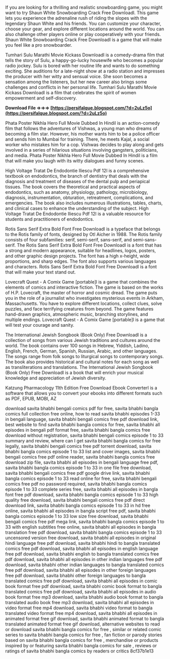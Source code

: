 
 
If you are looking for a thrilling and realistic snowboarding game, you might want to try Shaun White Snowboarding Crack Free Downloadl. This game lets you experience the adrenaline rush of riding the slopes with the legendary Shaun White and his friends. You can customize your character, choose your gear, and explore different locations around the world. You can also challenge other players online or play cooperatively with your friends. Shaun White Snowboarding Crack Free Downloadl is a game that will make you feel like a pro snowboarder.
  
Tumhari Sulu Marathi Movie Kickass Downloadl is a comedy-drama film that tells the story of Sulu, a happy-go-lucky housewife who becomes a popular radio jockey. Sulu is bored with her routine life and wants to do something exciting. She auditions for a late-night show at a radio station and impresses the producer with her witty and sensual voice. She soon becomes a sensation among the listeners, but her new career also brings some challenges and conflicts in her personal life. Tumhari Sulu Marathi Movie Kickass Downloadl is a film that celebrates the spirit of women empowerment and self-discovery.
 
**Download File ⇒⇒⇒ [https://persifalque.blogspot.com/?d=2uLz5o](https://persifalque.blogspot.com/?d=2uLz5o)**


  
Phata Poster Nikhla Hero Full Movie Dubbed In Hindil is an action-comedy film that follows the adventures of Vishwas, a young man who dreams of becoming a film star. However, his mother wants him to be a police officer and sends him to Mumbai for training. There, he meets Kajal, a social worker who mistakes him for a cop. Vishwas decides to play along and gets involved in a series of hilarious situations involving gangsters, politicians, and media. Phata Poster Nikhla Hero Full Movie Dubbed In Hindil is a film that will make you laugh with its witty dialogues and funny scenes.
  
High Voltage Tratat De Endodontie Iliescu Pdf 12l is a comprehensive textbook on endodontics, the branch of dentistry that deals with the diagnosis and treatment of diseases of the dental pulp and periapical tissues. The book covers the theoretical and practical aspects of endodontics, such as anatomy, physiology, pathology, microbiology, diagnosis, instrumentation, obturation, retreatment, complications, and emergencies. The book also includes numerous illustrations, tables, charts, and clinical cases to enhance the understanding of the subject. High Voltage Tratat De Endodontie Iliescu Pdf 12l is a valuable resource for students and practitioners of endodontics.
  
Rotis Sans Serif Extra Bold Font Free Downloadl is a typeface that belongs to the Rotis family of fonts, designed by Otl Aicher in 1988. The Rotis family consists of four subfamilies: serif, semi-serif, sans-serif, and semi-sans-serif. The Rotis Sans Serif Extra Bold Font Free Downloadl is a font that has a strong and modern appearance, suitable for headlines, logos, posters, and other graphic design projects. The font has a high x-height, wide proportions, and sharp edges. The font also supports various languages and characters. Rotis Sans Serif Extra Bold Font Free Downloadl is a font that will make your text stand out.
  
Lovecraft Quest - A Comix Game [portable]l is a game that combines the elements of comics and interactive fiction. The game is based on the works of H.P. Lovecraft, the master of horror and cosmic dread. The game puts you in the role of a journalist who investigates mysterious events in Arkham, Massachusetts. You have to explore different locations, collect clues, solve puzzles, and face terrifying creatures from beyond. The game features hand-drawn graphics, atmospheric music, branching storylines, and multiple endings. Lovecraft Quest - A Comix Game [portable]l is a game that will test your courage and sanity.
  
The International Jewish Songbook (Book Only) Free Downloadl is a collection of songs from various Jewish traditions and cultures around the world. The book contains over 100 songs in Hebrew, Yiddish, Ladino, English, French, German, Spanish, Russian, Arabic, and other languages. The songs range from folk songs to liturgical songs to contemporary songs. The book also provides historical and cultural notes for each song as well as transliterations and translations. The International Jewish Songbook (Book Only) Free Downloadl is a book that will enrich your musical knowledge and appreciation of Jewish diversity.
  
Katzung Pharmacology 11th Edition Free Download Ebook Converterl is a software that allows you to convert your ebooks into different formats such as PDF, EPUB, MOBI, AZ
 
download savita bhabhi bengali comics pdf for free,  savita bhabhi bangla comics full collection free online,  how to read savita bhabhi episodes 1-33 in bengali language,  savita bhabhi bengali comics free pdf download link,  best website to find savita bhabhi bangla comics for free,  savita bhabhi all episodes in bengali pdf format free,  savita bhabhi bangla comics free download without registration,  savita bhabhi bengali comics episode 1 to 33 summary and review,  where can I get savita bhabhi bangla comics for free legally,  savita bhabhi bengali comics free pdf torrent download,  savita bhabhi bangla comics episode 1 to 33 list and cover images,  savita bhabhi bengali comics free pdf online reader,  savita bhabhi bangla comics free download zip file,  savita bhabhi all episodes in bengali language free pdf,  savita bhabhi bangla comics episode 1 to 33 in one file free download,  savita bhabhi bengali comics free pdf google drive link,  savita bhabhi bangla comics episode 1 to 33 read online for free,  savita bhabhi bengali comics free pdf no password required,  savita bhabhi bangla comics episode 1 to 33 complete series free,  savita bhabhi all episodes in bangla font free pdf download,  savita bhabhi bangla comics episode 1 to 33 high quality free download,  savita bhabhi bengali comics free pdf direct download link,  savita bhabhi bangla comics episode 1 to 33 in hd free online,  savita bhabhi all episodes in bangla script free pdf,  savita bhabhi bangla comics episode 1 to 33 low size free download,  savita bhabhi bengali comics free pdf mega link,  savita bhabhi bangla comics episode 1 to 33 with english subtitles free online,  savita bhabhi all episodes in bangla translation free pdf download,  savita bhabhi bangla comics episode 1 to 33 uncensored version free download,  savita bhabhi all episodes in original hindi language free pdf download,  savita bhabhi hindi to bangla translated comics free pdf download,  savita bhabhi all episodes in english language free pdf download,  savita bhabhi english to bangla translated comics free pdf download,  savita bhabhi all episodes in other indian languages free pdf download,  savita bhabhi other indian languages to bangla translated comics free pdf download,  savita bhabhi all episodes in other foreign languages free pdf download,  savita bhabhi other foreign languages to bangla translated comics free pdf download,  savita bhabhi all episodes in comic book format free pdf download,  savita bhabhi comic book format to bangla translated comics free pdf download,  savita bhabhi all episodes in audio book format free mp3 download,  savita bhabhi audio book format to bangla translated audio book free mp3 download,  savita bhabhi all episodes in video format free mp4 download,  savita bhabhi video format to bangla translated video format free mp4 download,  savita bhabhi all episodes in animated format free gif download,  savita bhabhi animated format to bangla translated animated format free gif download,  alternative websites to read or download savita bhabhi bangla comics for free ,  similar or related comic series to savita bhabhi bangla comics for free ,  fan fiction or parody stories based on savita bhabhi bangla comics for free ,  merchandise or products inspired by or featuring savita bhabhi bangla comics for sale ,  reviews or ratings of savita bhabhi bangla comics by readers or critics
 8cf37b1e13
 
